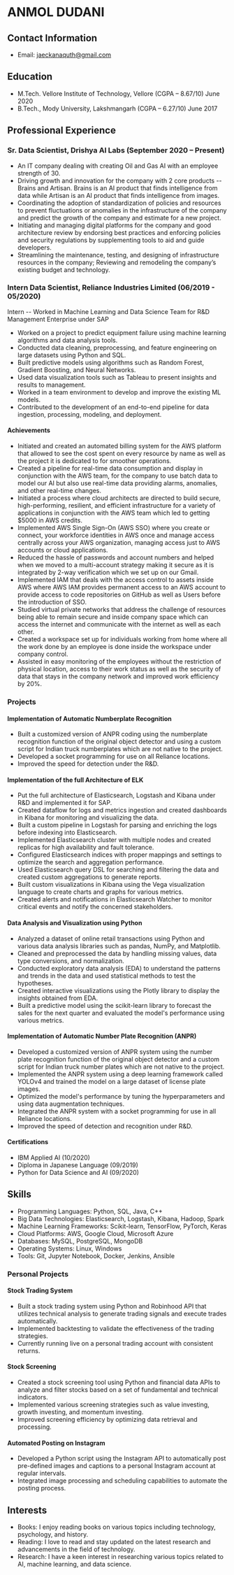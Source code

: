 # ANMOL DUDANI

## Contact Information

- Email: jaeckanaquth@gmail.com

## Education

- M.Tech. Vellore Institute of Technology, Vellore (CGPA – 8.67/10) June 2020
- B.Tech., Mody University, Lakshmangarh (CGPA – 6.27/10) June 2017

## Professional Experience

### Sr. Data Scientist, Drishya AI Labs (September 2020 – Present)

- An IT company dealing with creating Oil and Gas AI with an employee strength of 30.
- Driving growth and innovation for the company with 2 core products -- Brains and Artisan. Brains is an AI product that finds intelligence from data while Artisan is an AI product that finds intelligence from images.
- Coordinating the adoption of standardization of policies and resources to prevent fluctuations or anomalies in the infrastructure of the company and predict the growth of the company and estimate for a new project.
- Initiating and managing digital platforms for the company and good architecture review by endorsing best practices and enforcing policies and security regulations by supplementing tools to aid and guide developers.
- Streamlining the maintenance, testing, and designing of infrastructure resources in the company; Reviewing and remodeling the company’s existing budget and technology.

### Intern Data Scientist, Reliance Industries Limited (06/2019 - 05/2020)
Intern -- Worked in Machine Learning and Data Science Team for R&D Management Enterprise under SAP

- Worked on a project to predict equipment failure using machine learning algorithms and data analysis tools.
- Conducted data cleaning, preprocessing, and feature engineering on large datasets using Python and SQL.
- Built predictive models using algorithms such as Random Forest, Gradient Boosting, and Neural Networks.
- Used data visualization tools such as Tableau to present insights and results to management.
- Worked in a team environment to develop and improve the existing ML models.
- Contributed to the development of an end-to-end pipeline for data ingestion, processing, modeling, and deployment.

#### Achievements

- Initiated and created an automated billing system for the AWS platform that allowed to see the cost spent on every resource by name as well as the project it is dedicated to for smoother operations.
- Created a pipeline for real-time data consumption and display in conjunction with the AWS team, for the company to use batch data to model our AI but also use real-time data providing alarms, anomalies, and other real-time changes.
- Initiated a process where cloud architects are directed to build secure, high-performing, resilient, and efficient infrastructure for a variety of applications in conjunction with the AWS team which led to getting $5000 in AWS credits.
- Implemented AWS Single Sign-On (AWS SSO) where you create or connect, your workforce identities in AWS once and manage access centrally across your AWS organization, managing access just to AWS accounts or cloud applications.
- Reduced the hassle of passwords and account numbers and helped when we moved to a multi-account strategy making it secure as it is integrated by 2-way verification which we set up on our Gmail.
- Implemented IAM that deals with the access control to assets inside AWS where AWS IAM provides permanent access to an AWS account to provide access to code repositories on GitHub as well as Users before the introduction of SSO.
- Studied virtual private networks that address the challenge of resources being able to remain secure and inside company space which can access the internet and communicate with the internet as well as each other.
- Created a workspace set up for individuals working from home where all the work done by an employee is done inside the workspace under company control.
- Assisted in easy monitoring of the employees without the restriction of physical location, access to their work status as well as the security of data that stays in the company network and improved work efficiency by 20%.

### Projects

#### Implementation of Automatic Numberplate Recognition

- Built a customized version of ANPR coding using the numberplate recognition function of the original object detector and using a custom script for Indian truck numberplates which are not native to the project.
- Developed a socket programming for use on all Reliance locations.
- Improved the speed for detection under the R&D.

#### Implementation of the full Architecture of ELK

- Put the full architecture of Elasticsearch, Logstash and Kibana under R&D and implemented it for SAP.
- Created dataflow for logs and metrics ingestion and created dashboards in Kibana for monitoring and visualizing the data.
- Built a custom pipeline in Logstash for parsing and enriching the logs before indexing into Elasticsearch.
- Implemented Elasticsearch cluster with multiple nodes and created replicas for high availability and fault tolerance.
- Configured Elasticsearch indices with proper mappings and settings to optimize the search and aggregation performance.
- Used Elasticsearch query DSL for searching and filtering the data and created custom aggregations to generate reports.
- Built custom visualizations in Kibana using the Vega visualization language to create charts and graphs for various metrics.
- Created alerts and notifications in Elasticsearch Watcher to monitor critical events and notify the concerned stakeholders.

#### Data Analysis and Visualization using Python

- Analyzed a dataset of online retail transactions using Python and various data analysis libraries such as pandas, NumPy, and Matplotlib.
- Cleaned and preprocessed the data by handling missing values, data type conversions, and normalization.
- Conducted exploratory data analysis (EDA) to understand the patterns and trends in the data and used statistical methods to test the hypotheses.
- Created interactive visualizations using the Plotly library to display the insights obtained from EDA.
- Built a predictive model using the scikit-learn library to forecast the sales for the next quarter and evaluated the model's performance using various metrics.

#### Implementation of Automatic Number Plate Recognition (ANPR)

- Developed a customized version of ANPR system using the number plate recognition function of the original object detector and a custom script for Indian truck number plates which are not native to the project.
- Implemented the ANPR system using a deep learning framework called YOLOv4 and trained the model on a large dataset of license plate images.
- Optimized the model's performance by tuning the hyperparameters and using data augmentation techniques.
- Integrated the ANPR system with a socket programming for use in all Reliance locations.
- Improved the speed of detection and recognition under R&D.

#### Certifications

- IBM Applied AI (10/2020)
- Diploma in Japanese Language (09/2019)
- Python for Data Science and AI (09/2020)

## Skills

- Programming Languages: Python, SQL, Java, C++
- Big Data Technologies: Elasticsearch, Logstash, Kibana, Hadoop, Spark
- Machine Learning Frameworks: Scikit-learn, TensorFlow, PyTorch, Keras
- Cloud Platforms: AWS, Google Cloud, Microsoft Azure
- Databases: MySQL, PostgreSQL, MongoDB
- Operating Systems: Linux, Windows
- Tools: Git, Jupyter Notebook, Docker, Jenkins, Ansible

### Personal Projects

#### Stock Trading System

- Built a stock trading system using Python and Robinhood API that utilizes technical analysis to generate trading signals and execute trades automatically. 
- Implemented backtesting to validate the effectiveness of the trading strategies.
- Currently running live on a personal trading account with consistent returns.

#### Stock Screening

- Created a stock screening tool using Python and financial data APIs to analyze and filter stocks based on a set of fundamental and technical indicators.
- Implemented various screening strategies such as value investing, growth investing, and momentum investing.
- Improved screening efficiency by optimizing data retrieval and processing.

#### Automated Posting on Instagram

- Developed a Python script using the Instagram API to automatically post pre-defined images and captions to a personal Instagram account at regular intervals.
- Integrated image processing and scheduling capabilities to automate the posting process.

## Interests

- Books: I enjoy reading books on various topics including technology, psychology, and history.
- Reading: I love to read and stay updated on the latest research and advancements in the field of technology.
- Research: I have a keen interest in researching various topics related to AI, machine learning, and data science.